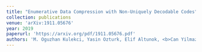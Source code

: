 ```yaml
---
title: "Enumerative Data Compression with Non-Uniquely Decodable Codes"
collection: publications
venue: 'arXiv:1911.05676'
year: 2019
paperurl: 'https://arxiv.org/pdf/1911.05676.pdf'
authors: 'M. Oguzhan Kulekci, Yasin Ozturk, Elif Altunok, <b>Can Yilmaz Altinigne</b>'
---
```

